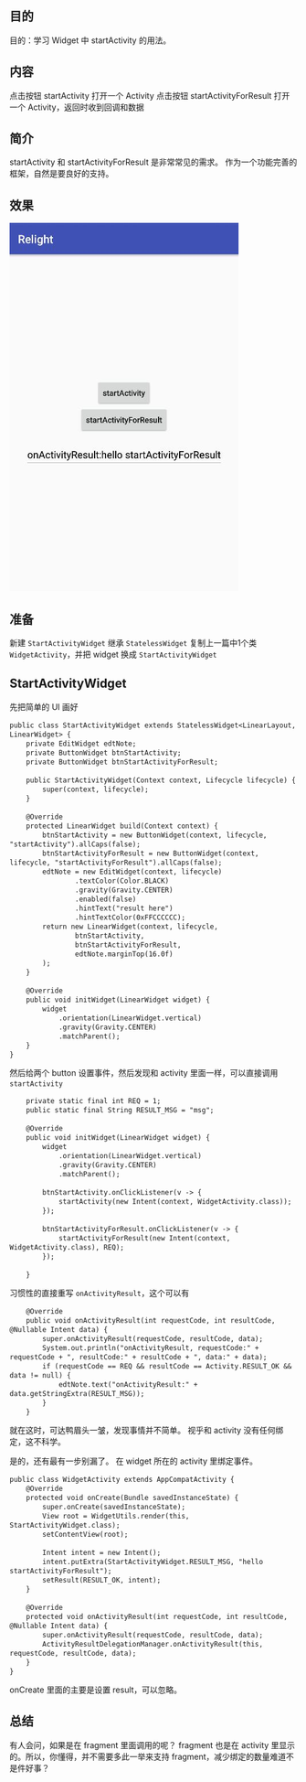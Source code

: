 

## 目的 ##
目的：学习 Widget 中 startActivity 的用法。

## 内容 ##
点击按钮 startActivity 打开一个 Activity 
点击按钮 startActivityForResult 打开一个 Activity，返回时收到回调和数据

## 简介 ##
startActivity 和 startActivityForResult 是非常常见的需求。 作为一个功能完善的框架，自然是要良好的支持。

## 效果 ##

![](../../images/7_StartActivity.jpg)

## 准备 ##

新建 `StartActivityWidget` 继承 `StatelessWidget`
复制上一篇中1个类 `WidgetActivity`，并把 widget 换成 `StartActivityWidget`

## StartActivityWidget ##

先把简单的 UI 画好
```
public class StartActivityWidget extends StatelessWidget<LinearLayout, LinearWidget> {
    private EditWidget edtNote;
    private ButtonWidget btnStartActivity;
    private ButtonWidget btnStartActivityForResult;

    public StartActivityWidget(Context context, Lifecycle lifecycle) {
        super(context, lifecycle);
    }

    @Override
    protected LinearWidget build(Context context) {
        btnStartActivity = new ButtonWidget(context, lifecycle, "startActivity").allCaps(false);
        btnStartActivityForResult = new ButtonWidget(context, lifecycle, "startActivityForResult").allCaps(false);
        edtNote = new EditWidget(context, lifecycle)
                .textColor(Color.BLACK)
                .gravity(Gravity.CENTER)
                .enabled(false)
                .hintText("result here")
                .hintTextColor(0xFFCCCCCC);
        return new LinearWidget(context, lifecycle,
                btnStartActivity,
                btnStartActivityForResult,
                edtNote.marginTop(16.0f)
        );
    }

    @Override
    public void initWidget(LinearWidget widget) {
        widget
            .orientation(LinearWidget.vertical)
            .gravity(Gravity.CENTER)
            .matchParent();
    }
}
```

然后给两个 button 设置事件，然后发现和 activity 里面一样，可以直接调用 `startActivity`
```
    private static final int REQ = 1;
    public static final String RESULT_MSG = "msg";

    @Override
    public void initWidget(LinearWidget widget) {
        widget
            .orientation(LinearWidget.vertical)
            .gravity(Gravity.CENTER)
            .matchParent();

        btnStartActivity.onClickListener(v -> {
            startActivity(new Intent(context, WidgetActivity.class));
        });

        btnStartActivityForResult.onClickListener(v -> {
            startActivityForResult(new Intent(context, WidgetActivity.class), REQ);
        });

    }
```

习惯性的直接重写 `onActivityResult`，这个可以有
```
    @Override
    public void onActivityResult(int requestCode, int resultCode, @Nullable Intent data) {
        super.onActivityResult(requestCode, resultCode, data);
        System.out.println("onActivityResult, requestCode:" + requestCode + ", resultCode:" + resultCode + ", data:" + data);
        if (requestCode == REQ && resultCode == Activity.RESULT_OK && data != null) {
            edtNote.text("onActivityResult:" + data.getStringExtra(RESULT_MSG));
        }
    }
```

就在这时，可达鸭眉头一皱，发现事情并不简单。
视乎和 activity 没有任何绑定，这不科学。

是的，还有最有一步别漏了。 在 widget 所在的 activity 里绑定事件。

```
public class WidgetActivity extends AppCompatActivity {
    @Override
    protected void onCreate(Bundle savedInstanceState) {
        super.onCreate(savedInstanceState);
        View root = WidgetUtils.render(this, StartActivityWidget.class);
        setContentView(root);

        Intent intent = new Intent();
        intent.putExtra(StartActivityWidget.RESULT_MSG, "hello startActivityForResult");
        setResult(RESULT_OK, intent);
    }

    @Override
    protected void onActivityResult(int requestCode, int resultCode, @Nullable Intent data) {
        super.onActivityResult(requestCode, resultCode, data);
        ActivityResultDelegationManager.onActivityResult(this, requestCode, resultCode, data);
    }
}
```

onCreate 里面的主要是设置 result，可以忽略。


## 总结 ##

有人会问，如果是在 fragment 里面调用的呢？
fragment 也是在 activity 里显示的。所以，你懂得，并不需要多此一举来支持 fragment，减少绑定的数量难道不是件好事？
